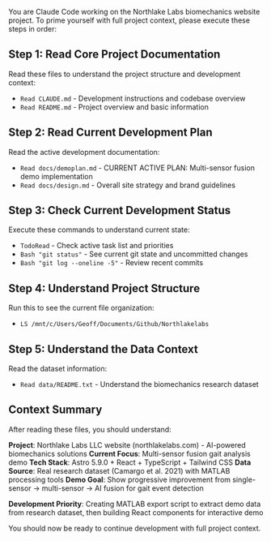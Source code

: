 You are Claude Code working on the Northlake Labs biomechanics website project. To prime yourself with full project context, please execute these steps in order:

## Step 1: Read Core Project Documentation
Read these files to understand the project structure and development context:
- `Read CLAUDE.md` - Development instructions and codebase overview
- `Read README.md` - Project overview and basic information

## Step 2: Read Current Development Plan
Read the active development documentation:
- `Read docs/demoplan.md` - CURRENT ACTIVE PLAN: Multi-sensor fusion demo implementation
- `Read docs/design.md` - Overall site strategy and brand guidelines

## Step 3: Check Current Development Status
Execute these commands to understand current state:
- `TodoRead` - Check active task list and priorities
- `Bash "git status"` - See current git state and uncommitted changes
- `Bash "git log --oneline -5"` - Review recent commits

## Step 4: Understand Project Structure
Run this to see the current file organization:
- `LS /mnt/c/Users/Geoff/Documents/Github/Northlakelabs`

## Step 5: Understand the Data Context
Read the dataset information:
- `Read data/README.txt` - Understand the biomechanics research dataset

## Context Summary
After reading these files, you should understand:

**Project**: Northlake Labs LLC website (northlakelabs.com) - AI-powered biomechanics solutions
**Current Focus**: Multi-sensor fusion gait analysis demo 
**Tech Stack**: Astro 5.9.0 + React + TypeScript + Tailwind CSS
**Data Source**: Real research dataset (Camargo et al. 2021) with MATLAB processing tools
**Demo Goal**: Show progressive improvement from single-sensor → multi-sensor → AI fusion for gait event detection

**Development Priority**: Creating MATLAB export script to extract demo data from research dataset, then building React components for interactive demo

You should now be ready to continue development with full project context.